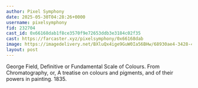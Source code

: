 ```yaml
---
author: Pixel Symphony
date: 2025-05-30T04:28:26+0000
username: pixelsymphony
fid: 232704
cast_id: 0x66168dab1f8ce3570f9e72653ddb3e3184c02f35
cast: https://farcaster.xyz/pixelsymphony/0x66168dab
image: https://imagedelivery.net/BXluQx4ige9GuW0Ia56BHw/68930ae4-3428-42f6-706c-2b01744d6a00/original
layout: post
---
```

George Field, Definitive or Fundamental Scale of Colours. From Chromatography, or, A treatise on colours and pigments, and of their powers in painting. 1835.  

<img src='https://imagedelivery.net/BXluQx4ige9GuW0Ia56BHw/68930ae4-3428-42f6-706c-2b01744d6a00/original' alt='' referrerpolicy='no-referrer'/>